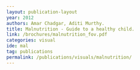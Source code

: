 ```yaml
---
layout: publication-layout
year: 2012
authors: Amar Chadgar, Aditi Murthy.
title: Malnutrition - Guide to a healthy child.
link: /brochures/malnutrition_fov.pdf
categories: visual
ide: mal
tag: publications
permalink: /publications/visuals/malnutrition/
---
```

